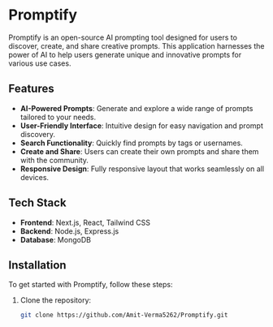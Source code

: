 # Promptify

Promptify is an open-source AI prompting tool designed for users to discover, create, and share creative prompts. This application harnesses the power of AI to help users generate unique and innovative prompts for various use cases.

## Features

- **AI-Powered Prompts**: Generate and explore a wide range of prompts tailored to your needs.
- **User-Friendly Interface**: Intuitive design for easy navigation and prompt discovery.
- **Search Functionality**: Quickly find prompts by tags or usernames.
- **Create and Share**: Users can create their own prompts and share them with the community.
- **Responsive Design**: Fully responsive layout that works seamlessly on all devices.

## Tech Stack

- **Frontend**: Next.js, React, Tailwind CSS
- **Backend**: Node.js, Express.js
- **Database**: MongoDB

## Installation

To get started with Promptify, follow these steps:

1. Clone the repository:

   ```bash
   git clone https://github.com/Amit-Verma5262/Promptify.git
